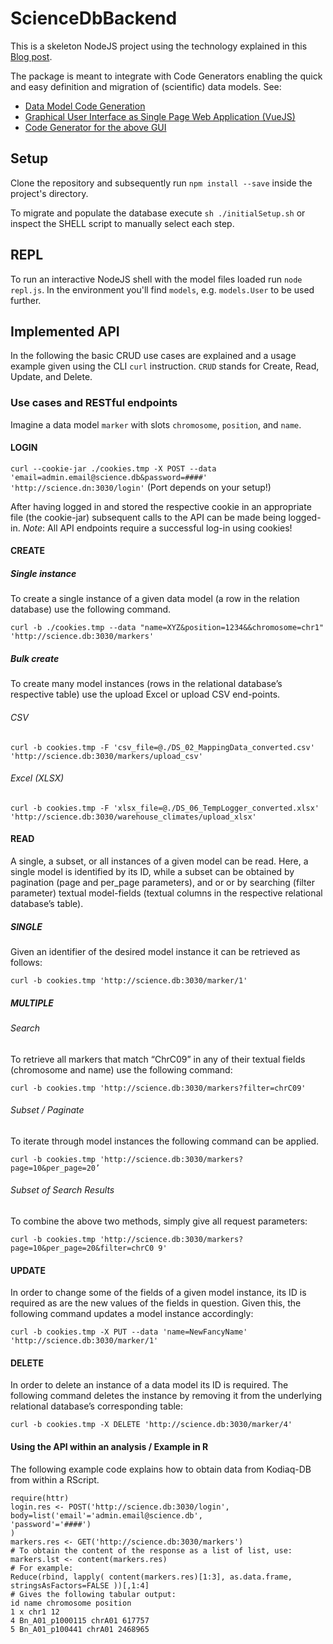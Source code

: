 # ScienceDbBackend

This is a skeleton NodeJS project using the technology explained in this [Blog post](http://mherman.org/blog/2015/10/22/node-postgres-sequelize/#.VijvshNViko).

The package is meant to integrate with Code Generators enabling the quick and easy definition and migration of (scientific) data models. See:

* [Data Model Code Generation](https://github.com/asishallab/express_route_gen_js)
* [Graphical User Interface as Single Page Web Application (VueJS)](https://github.com/asishallab/ScienceDbGui)
* [Code Generator for the above GUI](https://github.com/asishallab/admin_gui_gen)

## Setup

Clone the repository and subsequently run `npm install --save` inside the project's directory.

To migrate and populate the database execute `sh ./initialSetup.sh` or inspect the SHELL script to manually select each step.

## REPL

To run an interactive NodeJS shell with the model files loaded run `node repl.js`. In the environment you'll find `models`, e.g. `models.User` to be used further.

## Implemented API

In the following the basic CRUD use cases are explained and a usage example given using the CLI `curl` instruction. `CRUD` stands for Create, Read, Update, and Delete.

### Use cases and RESTful endpoints

Imagine a data model `marker` with slots `chromosome`, `position`, and `name`.

#### LOGIN
`curl --cookie-jar ./cookies.tmp -X POST --data 'email=admin.email@science.db&password=####' 'http://science.dn:3030/login'` (Port depends on your setup!)

After having logged in and stored the respective cookie in an appropriate file (the cookie-jar) subsequent calls to the API can be made being logged-in.
_Note_: All API endpoints require a successful log-in using cookies!

#### CREATE

##### Single instance

To create a single instance of a given data model (a row in the relation database) use the following command.

`curl -b ./cookies.tmp --data "name=XYZ&position=1234&&chromosome=chr1" 'http://science.db:3030/markers'`

##### Bulk create

To create many model instances (rows in the relational database’s respective table) use the upload Excel or upload CSV end-points.

###### CSV
`curl -b cookies.tmp -F 'csv_file=@./DS_02_MappingData_converted.csv' 'http://science.db:3030/markers/upload_csv'`

###### Excel (XLSX)

`curl -b cookies.tmp -F 'xlsx_file=@./DS_06_TempLogger_converted.xlsx' 'http://science.db:3030/warehouse_climates/upload_xlsx'`

#### READ
A single, a subset, or all instances of a given model can be read. Here, a single model is identified by its ID, while a subset can be obtained by pagination (page and per_page parameters), and or or by searching (filter parameter) textual model-fields (textual columns in the respective relational database’s table).

##### SINGLE

Given an identifier of the desired model instance it can be retrieved as follows:

`curl -b cookies.tmp 'http://science.db:3030/marker/1'`

##### MULTIPLE

###### Search

To retrieve all markers that match “ChrC09” in any of their textual fields (chromosome and name) use the following command:

`curl -b cookies.tmp 'http://science.db:3030/markers?filter=chrC09'`

###### Subset / Paginate

To iterate through model instances the following command can be applied.

`curl -b cookies.tmp 'http://science.db:3030/markers?page=10&per_page=20’`

###### Subset of Search Results

To combine the above two methods, simply give all request parameters:

`curl -b cookies.tmp 'http://science.db:3030/markers?page=10&per_page=20&filter=chrC0 9'`

#### UPDATE

In order to change some of the fields of a given model instance, its ID is required as are the new values of the fields in question. Given this, the following command updates a model instance accordingly:

`curl -b cookies.tmp -X PUT --data 'name=NewFancyName' 'http://science.db:3030/marker/1'`

#### DELETE

In order to delete an instance of a data model its ID is required. The following command deletes the instance by removing it from the underlying relational database’s corresponding table:

`curl -b cookies.tmp -X DELETE 'http://science.db:3030/marker/4'`

#### Using the API within an analysis / Example in R

The following example code explains how to obtain data from Kodiaq-DB from within a RScript.

````
require(httr)
login.res <- POST('http://science.db:3030/login',
body=list('email'='admin.email@science.db',
'password'='####')
)
markers.res <- GET('http://science.db:3030/markers')
# To obtain the content of the response as a list of list, use:
markers.lst <- content(markers.res)
# For example:
Reduce(rbind, lapply( content(markers.res)[1:3], as.data.frame,
stringsAsFactors=FALSE ))[,1:4]
# Gives the following tabular output:
id name chromosome position
1 x chr1 12
4 Bn_A01_p1000115 chrA01 617757
5 Bn_A01_p100441 chrA01 2468965
````
